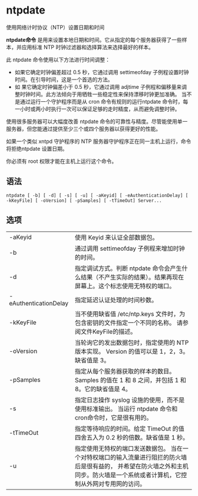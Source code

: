 ntpdate
===

使用网络计时协议（NTP）设置日期和时间


**ntpdate命令** 是用来设置本地日期和时间。它从指定的每个服务器获得了一些样本，并应用标准 NTP 时钟过滤器和选择算法来选择最好的样本。

此 ntpdate 命令使用以下方法进行时间调整：

*   如果它确定时钟偏差超过 0.5 秒，它通过调用 settimeofday 子例程设置时钟时间。在引导时间，这是一个首选的方法。
*   如 果它确定时钟偏差小于 0.5 秒，它通过调用 adjtime 子例程和偏移量来调整时钟时间。此方法倾向于用牺牲一些稳定性来保持漂移时钟更加准确。 当不是通过运行一个守护程序而是从 cron 命令有规则的运行ntpdate 命令时，每一小时或两小时执行一次可以保证足够的走时精度，从而避免调整时钟。

使用很多服务器可以大幅度改善 ntpdate 命令的可靠性与精度。尽管能使用单一服务器，但您能通过提供至少三个或四个服务器以获得更好的性能。

如果一个类似 xntpd 守护程序的 NTP 服务器守护程序正在同一主机上运行，命令将拒绝ntpdate 设置日期。

你必须有 root 权限才能在主机上运行这个命令。

##  语法

```
ntpdate [ -b] [ -d] [ -s] [ -u] [ -aKeyid] [ -eAuthenticationDelay] [ -kKeyFile] [ -oVersion] [ -pSamples] [ -tTimeOut] Server...
```

##  选项

<table>
<tbody>
<tr>
<td>-aKeyid</td>
<td>使用 Keyid 来认证全部数据包。</td>
</tr>
<tr>
<td>-b</td>
<td>通过调用 settimeofday 子例程来增加时钟的时间。</td>
</tr>
<tr>
<td>-d</td>
<td>指定调试方式。判断 ntpdate 命令会产生什么结果（不产生实际的结果）。结果再现在屏幕上。这个标志使用无特权的端口。</td>
</tr>
<tr>
<td>-eAuthenticationDelay</td>
<td>指定延迟认证处理的时间秒数。</td>
</tr>
<tr>
<td>-kKeyFile</td>
<td>当不使用缺省值 /etc/ntp.keys 文件时，为包含密钥的文件指定一个不同的名称。 请参阅文件KeyFile的描述。</td>
</tr>
<tr>
<td>-oVersion</td>
<td>当轮询它的发出数据包时，指定使用的 NTP 版本实现。 Version 的值可以是 1，2，3。缺省值是 3。</td>
</tr>
<tr>
<td>-pSamples</td>
<td>指定从每个服务器获取的样本的数目。 Samples 的值在 1 和 8 之间，并包括 1 和 8。它的缺省值是 4。</td>
</tr>
<tr>
<td>-s</td>
<td>指定日志操作 syslog 设施的使用，而不是使用标准输出。 当运行 ntpdate 命令和 cron命令时，它是很有用的。</td>
</tr>
<tr>
<td>-tTimeOut</td>
<td>指定等待响应的时间。给定 TimeOut 的值四舍五入为 0.2 秒的倍数。缺省值是 1 秒。</td>
</tr>
<tr>
<td>-u</td>
<td>指定使用无特权的端口发送数据包。 当在一个对特权端口的输入流量进行阻拦的防火墙后是很有益的， 并希望在防火墙之外和主机同步。防火墙是一个系统或者计算机，它控制从外网对专用网的访问。</td>
</tr>
</tbody>
</table>


